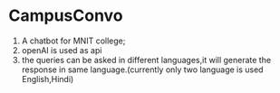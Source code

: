 # CampusConvo
1. A chatbot for MNIT college;
2. openAI is used as api
3. the queries can be asked in different languages,it will generate the response in same language.(currently only two language is used English,Hindi)


